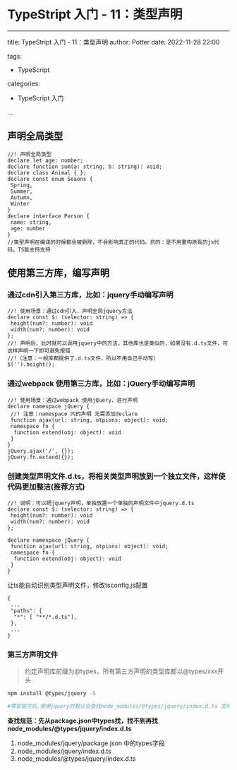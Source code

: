 # TypeStript 入门 - 11：类型声明

---

title: TypeStript 入门 - 11：类型声明
author: Potter
date: 2022-11-28 22:00

tags:

- TypeScript

categories:

- TypeScript 入门

...

## 声明全局类型

```tsx
//! 声明全局类型
declare let age: number;
declare function sum(a: string, b: string): void;
declare class Animal { };
declare const enum Seaons {
 Spring,
 Summer,
 Autumn,
 Winter
}
declare interface Person {
 name: string,
 age: number
}
//类型声明在编译的时候都会被删除，不会影响真正的代码。目的：是不用重构原有的js代码，TS能支持支持
```

## 使用第三方库，编写声明

### 通过cdn引入第三方库，比如：jquery手动编写声明

```tsx
//! 使用场景：通过cdn引入，声明全局jquery方法
declare const $: (selector: string) => {
 height(num?: number): void
 width(num?: number): void
};
//! 声明后，此时就可以调用jquery中的方法，其他库也是类似的，如果没有.d.ts文件，可这样声明一下即可避免报错
//!（注意：一般库都提供了.d.ts文件，所以不用自己手动写）
$('').height();
```

### 通过webpack 使用第三方库，比如：jQuery手动编写声明

```tsx
//! 使用场景：通过webpack 使用jQuery，进行声明
declare namespace jQuery {
 //! 注意：namespace 内的声明 无需添加declare
 function ajax(url: string, otpions: object): void;
 namespace fn {
  function extend(obj: object): void
 }
}
jQuery.ajax('/', {});
jQuery.fn.extend({});
```

### 创建类型声明文件.d.ts，将相关类型声明放到一个独立文件，这样使代码更加整洁(推荐方式)

```tsx
//! 说明：可以把jquery声明，单独放置一个单独的声明文件中jquery.d.ts
declare const $: (selector: string) => {
 height(num?: number): void
 width(num?: number): void
};

declare namespace jQuery {
 function ajax(url: string, otpions: object): void;
 namespace fn {
  function extend(obj: object): void
 }
}
```

让ts能自动识别类型声明文件，修改tsconfig.js配置

```tsx
{
 ...
 "paths": { 
  "*": [ "**/*.d.ts"],
 },
 ...
}
```

### ****第三方声明文件****

> 约定声明库前缀为@types，所有第三方声明的类型库都以@types/xxx开头
>

```bash
npm install @types/jquery -S

#等安装完后,使用jquery时默认会查找node_modules/@types/jquery/index.d.ts 文件
```

**查找规范：先从package.json中types找，找不到再找node_modules/@types/jquery/index.d.ts**

1. node_modules/jquery/package.json 中的types字段
2. node_modules/jquery/index.d.ts
3. node_modules/@types/jquery/index.d.ts
